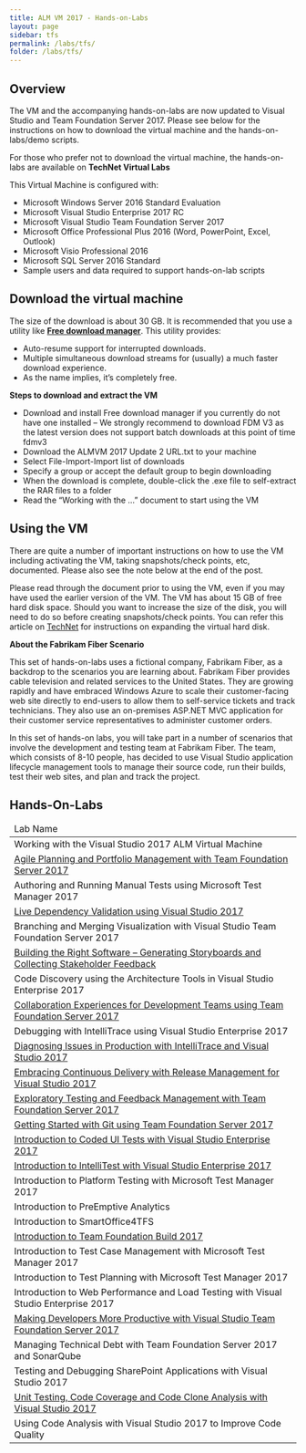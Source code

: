 ```yaml
---
title: ALM VM 2017 - Hands-on-Labs 
layout: page    
sidebar: tfs
permalink: /labs/tfs/
folder: /labs/tfs/
---
```


## Overview
The VM and the accompanying hands-on-labs are now updated to Visual Studio and Team Foundation Server 2017. Please see below for the instructions on how to download the virtual machine and the hands-on-labs/demo scripts. 

For those who prefer not to download the virtual machine, the hands-on-labs are available on **TechNet Virtual Labs** 

This Virtual Machine is configured with:

- Microsoft Windows Server 2016 Standard Evaluation    
- Microsoft Visual Studio Enterprise 2017 RC     
- Microsoft Visual Studio Team Foundation Server 2017     
- Microsoft Office Professional Plus 2016 (Word, PowerPoint, Excel, Outlook)     
- Microsoft Visio Professional 2016     
- Microsoft SQL Server 2016 Standard     
- Sample users and data required to support hands-on-lab scripts      

## Download the virtual machine

The size of the download is about 30 GB. It is recommended that you use a utility like [**Free download manager**](http://www.freedownloadmanager.org/).  This utility provides:

- Auto-resume support for interrupted downloads.
- Multiple simultaneous download streams for (usually) a much faster download experience.
- As the name implies, it’s completely free.

**Steps to download and extract the VM**    

- Download and install Free download manager if you currently do not have one installed – We strongly recommend to download FDM V3 as the latest version does not support batch downloads at this point of time
fdmv3    
- Download the ALMVM 2017 Update 2 URL.txt to your machine    
- Select File-Import-Import list of downloads      
- Specify a group or accept the default group to begin downloading       
- When the download is complete, double-click the .exe file to self-extract the RAR files to a folder       
- Read the “Working with the …” document to start using the VM     

## Using the VM

There are quite a number of important instructions on how to use the VM including activating the VM, taking snapshots/check points, etc, documented. Please also see the note below at the end of the post.

Please read through the document prior to using the VM, even if you may have used the earlier version of the VM. The VM has about 15 GB of free hard disk space. Should you want to increase the size of the disk, you will need to do so before creating snapshots/check points. You can refer this article on [TechNet]() for instructions on expanding the virtual hard disk.

**About the Fabrikam Fiber Scenario** 

This set of hands-on-labs uses a fictional company, Fabrikam Fiber, as a backdrop to the scenarios you are learning about. Fabrikam Fiber provides cable television and related services to the United States. They are growing rapidly and have embraced Windows Azure to scale their customer-facing web site directly to end-users to allow them to self-service tickets and track technicians. They also use an on-premises ASP.NET MVC application for their customer service representatives to administer customer orders.

In this set of hands-on labs, you will take part in a number of scenarios that involve the development and testing team at Fabrikam Fiber. The team, which consists of 8-10 people, has decided to use Visual Studio application lifecycle management tools to manage their source code, run their builds, test their web sites, and plan and track the project.

## Hands-On-Labs

<table width="100%">
<thead><td>
Lab Name
</td>
</thead>
<tr><td>Working with the Visual Studio 2017 ALM Virtual Machine                                  </td></tr>
<tr><td><a href="agile/">Agile Planning and Portfolio Management with Team Foundation Server 2017</a>  </td></tr>
<tr><td>Authoring and Running Manual Tests using Microsoft Test Manager 2017                     </td></tr>
<tr><td><a href="architecturevalidation/">Live Dependency Validation using Visual Studio 2017 </a>   </td></tr>
<tr><td>Branching and Merging Visualization with Visual Studio Team Foundation Server 2017       </td></tr>
<tr><td><a href="storyboarding/">Building the Right Software – Generating Storyboards and Collecting Stakeholder Feedback</a> </td></tr>
<tr><td>Code Discovery using the Architecture Tools in Visual Studio Enterprise 2017             </td></tr>
<tr><td><a href="devteamcollaboration/">Collaboration Experiences for Development Teams using Team Foundation Server 2017   </a>     </td></tr>
<tr><td>Debugging with IntelliTrace using Visual Studio Enterprise 2017                          </td></tr>
<tr><td><a href="intellitrace/">Diagnosing Issues in Production with IntelliTrace and Visual Studio 2017  </a>               </td></tr>
<tr><td><a href="releasemanagement/">Embracing Continuous Delivery with Release Management for Visual Studio 2017          </a>   </td></tr>
<tr><td><a href="exploratorytesting/">Exploratory Testing and Feedback Management with Team Foundation Server 2017</a>                                    </td></tr>
<tr><td><a href="git/">Getting Started with Git using Team Foundation Server 2017</a>                              </td></tr>
<tr><td><a href="codedui/">Introduction to Coded UI Tests with Visual Studio Enterprise 2017 </a>                       </td></tr>
<tr><td><a href="intellitest/">Introduction to IntelliTest with Visual Studio Enterprise 2017  </a>                         </td></tr>
<tr><td>Introduction to Platform Testing with Microsoft Test Manager 2017                        </td></tr>
<tr><td>Introduction to PreEmptive Analytics                                                     </td></tr>
<tr><td>Introduction to SmartOffice4TFS                                                          </td></tr>
<tr><td><a href="build/">Introduction to Team Foundation Build 2017                                 </a>              </td></tr>
<tr><td>Introduction to Test Case Management with Microsoft Test Manager 2017                    </td></tr>
<tr><td><a hrf="manualtesting/">Introduction to Test Planning with Microsoft Test Manager 2017  </a>                         </td></tr>
<tr><td>Introduction to Web Performance and Load Testing with Visual Studio Enterprise 2017      </td></tr>
<tr><td><a href="vsproductivity/">Making Developers More Productive with Visual Studio Team Foundation Server 2017    </a>     </td></tr>
<tr><td>Managing Technical Debt with Team Foundation Server 2017 and SonarQube                   </td></tr>
<tr><td>Testing and Debugging SharePoint Applications with Visual Studio 2017                    </td></tr>
<tr><td><a href="unittesting/">Unit Testing, Code Coverage and Code Clone Analysis with Visual Studio 2017   </a>           </td></tr>
<tr><td>Using Code Analysis with Visual Studio 2017 to Improve Code Quality                      </td></tr>
</table>